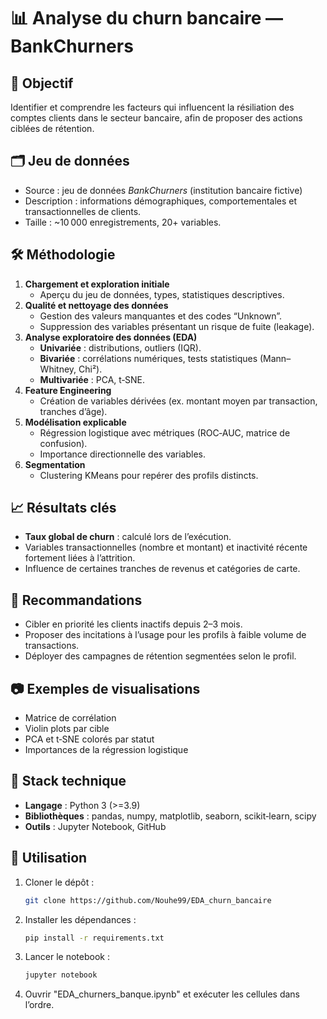 # 📊 Analyse du churn bancaire — BankChurners

## 🎯 Objectif
Identifier et comprendre les facteurs qui influencent la résiliation des comptes clients dans le secteur bancaire, afin de proposer des actions ciblées de rétention.

## 🗂 Jeu de données
- Source : jeu de données *BankChurners* (institution bancaire fictive)
- Description : informations démographiques, comportementales et transactionnelles de clients.
- Taille : ~10 000 enregistrements, 20+ variables.

## 🛠 Méthodologie
1. **Chargement et exploration initiale**
   - Aperçu du jeu de données, types, statistiques descriptives.
2. **Qualité et nettoyage des données**
   - Gestion des valeurs manquantes et des codes “Unknown”.
   - Suppression des variables présentant un risque de fuite (leakage).
3. **Analyse exploratoire des données (EDA)**
   - **Univariée** : distributions, outliers (IQR).
   - **Bivariée** : corrélations numériques, tests statistiques (Mann–Whitney, Chi²).
   - **Multivariée** : PCA, t‑SNE.
4. **Feature Engineering**
   - Création de variables dérivées (ex. montant moyen par transaction, tranches d’âge).
5. **Modélisation explicable**
   - Régression logistique avec métriques (ROC‑AUC, matrice de confusion).
   - Importance directionnelle des variables.
6. **Segmentation**
   - Clustering KMeans pour repérer des profils distincts.

## 📈 Résultats clés
- **Taux global de churn** : calculé lors de l’exécution.
- Variables transactionnelles (nombre et montant) et inactivité récente fortement liées à l’attrition.
- Influence de certaines tranches de revenus et catégories de carte.

## 📌 Recommandations
- Cibler en priorité les clients inactifs depuis 2–3 mois.
- Proposer des incitations à l’usage pour les profils à faible volume de transactions.
- Déployer des campagnes de rétention segmentées selon le profil.

## 📷 Exemples de visualisations
- Matrice de corrélation
- Violin plots par cible
- PCA et t‑SNE colorés par statut
- Importances de la régression logistique

## 🧰 Stack technique
- **Langage** : Python 3 (>=3.9)
- **Bibliothèques** : pandas, numpy, matplotlib, seaborn, scikit‑learn, scipy
- **Outils** : Jupyter Notebook, GitHub

## 🚀 Utilisation
1. Cloner le dépôt :
   ```bash
   git clone https://github.com/Nouhe99/EDA_churn_bancaire

2. Installer les dépendances :
   ```bash
   pip install -r requirements.txt

3. Lancer le notebook :
   ```bash
   jupyter notebook

4. Ouvrir "EDA_churners_banque.ipynb" et exécuter les cellules dans l’ordre.
